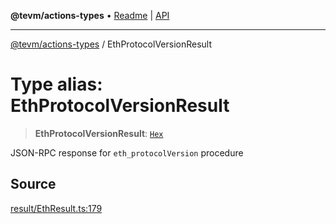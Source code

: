 **@tevm/actions-types** • [Readme](../README.md) \| [API](../globals.md)

***

[@tevm/actions-types](../README.md) / EthProtocolVersionResult

# Type alias: EthProtocolVersionResult

> **EthProtocolVersionResult**: [`Hex`](Hex.md)

JSON-RPC response for `eth_protocolVersion` procedure

## Source

[result/EthResult.ts:179](https://github.com/evmts/tevm-monorepo/blob/main/packages/actions-types/src/result/EthResult.ts#L179)
